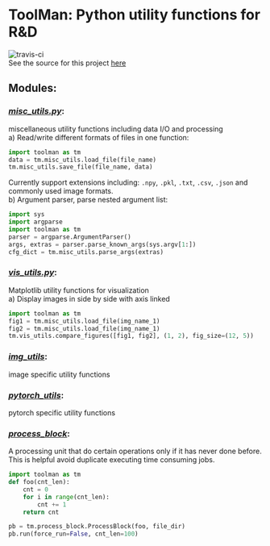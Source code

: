 # ToolMan: Python utility functions for R&D
![travis-ci](https://travis-ci.com/bohaohuang/toolman.svg?branch=master)  
See the source for this project [here](https://github.com/bohaohuang/toolman)
## Modules:
### *[misc_utils.py](./toolman/misc_utils.py)*: 
miscellaneous utility functions including data I/O and processing  
a) Read/write different formats of files in one function:
```python
import toolman as tm
data = tm.misc_utils.load_file(file_name)
tm.misc_utils.save_file(file_name, data)
```
Currently support extensions including: `.npy`, `.pkl`, `.txt`, `.csv`, `.json` and commonly used image formats.  
b) Argument parser, parse nested argument list:
```python
import sys
import argparse
import toolman as tm
parser = argparse.ArgumentParser()
args, extras = parser.parse_known_args(sys.argv[1:])
cfg_dict = tm.misc_utils.parse_args(extras)
```

### *[vis_utils.py](./toolman/vis_utils.py)*: 
Matplotlib utility functions for visualization  
a) Display images in side by side with axis linked
```python
import toolman as tm
fig1 = tm.misc_utils.load_file(img_name_1)
fig2 = tm.misc_utils.load_file(img_name_1)
tm.vis_utils.compare_figures([fig1, fig2], (1, 2), fig_size=(12, 5))
```
### *[img_utils](./toolman/img_utils.py)*: 
image specific utility functions

### *[pytorch_utils](./toolman/pytorch_utils.py)*: 
pytorch specific utility functions

### *[process_block](./toolman/process_block.py)*: 
A processing unit that do certain operations only if it has never done before. This is helpful avoid duplicate 
executing time consuming jobs.
```python
import toolman as tm
def foo(cnt_len):
    cnt = 0
    for i in range(cnt_len):
        cnt += 1
    return cnt

pb = tm.process_block.ProcessBlock(foo, file_dir)
pb.run(force_run=False, cnt_len=100)
```
